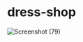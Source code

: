 # dress-shop

![Screenshot (79)](https://user-images.githubusercontent.com/41967401/227784197-608dc5ec-44a7-402d-bcde-e044f67b12c5.png)
